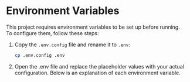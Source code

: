 # Environment Variables

This project requires environment variables to be set up before running.  
To configure them, follow these steps:

1. Copy the `.env.config` file and rename it to `.env`:
   ```sh
   cp .env.config .env

1. Open the .env file and replace the placeholder values with your actual configuration.
Below is an explanation of each environment variable.

